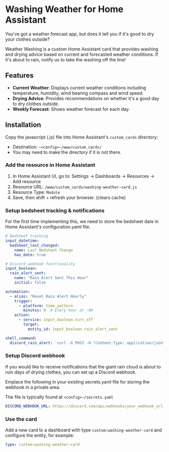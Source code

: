 # Washing Weather for Home Assistant

You've got a weather forecast app, but does it tell you if it's good to dry your clothes outside?

Weather Washing is a custom Home Assistant card that provides washing and drying advice based on current and forecasted weather conditions. If it's about to rain, notify us to take the washing off the line!

## Features

- **Current Weather**: Displays current weather conditions including temperature, humidity, wind bearing compass and wind speed.
- **Drying Advice**: Provides recommendations on whether it's a good day to dry clothes outside.
- **Weekly Forecast**: Shows weather forecast for each day.


## Installation

Copy the javascript (.js) file into Home Assistant's `custom_cards` directory:
   - Destination: `~<config>~/www/custom_cards/`
   - You may need to make the directory if it is not there.


### Add the resource in Home Assistant

1. In Home Assistant UI, go to: Settings → Dashboards → Resources → Add resource
2. Resource URL: `/www/custom_cards/washing-weather-card.js`
3. Resource Type: `Module`
4. Save, then shift + refresh your browser. (clears cache)


### Setup bedsheet tracking & notifications

For the first time implementing this, we need to store the bedsheet date in Home Assistant's configuration.yaml file.

```yaml
# Bedsheet tracking
input_datetime:
  bedsheet_last_changed:
    name: Last Bedsheet Change
    has_date: true

# Discord webhook functionality
input_boolean:
  rain_alert_sent:
    name: "Rain Alert Sent This Hour"
    initial: false

automation:
  - alias: "Reset Rain Alert Hourly"
    trigger:
      - platform: time_pattern
        minutes: 0  # Every hour at :00
    action:
      - service: input_boolean.turn_off
        target:
          entity_id: input_boolean.rain_alert_sent

shell_command:
  discord_rain_alert: 'curl -X POST -H "Content-Type: application/json" -d "{\"content\":\"🌧️ **RAIN ALERT** - Take the washing inside! Rain expected in the next hour.\"}" !secret discord_webhook'
```


### Setup Discord webhook

If you would like to receive notifications that the giant rain cloud is about to ruin days of drying clothes, you can set up a Discord webhook.

Emplace the following in your existing secrets.yaml file for storing the webhook in a private area.

The file is typically found at `<config>~/secrets.yaml`

```yaml
DISCORD_WEBHOOK_URL: https://discord.com/api/webhooks/your_webhook_url_here
```


### Use the card

Add a new card to a dashboard with type `custom:washing-weather-card` and configure the entity, for example:

```yaml
type: custom:washing-weather-card
```